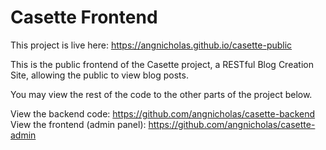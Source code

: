 # Casette Frontend

This project is live here: https://angnicholas.github.io/casette-public

This is the public frontend of the Casette project, a RESTful Blog Creation Site, allowing the public to view blog posts.

You may view the rest of the code to the other parts of the project below.

View the backend code: https://github.com/angnicholas/casette-backend
View the frontend (admin panel): https://github.com/angnicholas/casette-admin